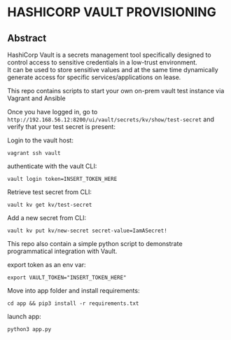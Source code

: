 # HASHICORP VAULT PROVISIONING

## Abstract
HashiCorp Vault is a secrets management tool specifically designed to control access to sensitive credentials in a low-trust environment. 
<br>
It can be used to store sensitive values and at the same time dynamically generate access for specific services/applications on lease.

This repo contains scripts to start your own on-prem vault test instance via Vagrant and Ansible

Once you have logged in, go to `http://192.168.56.12:8200/ui/vault/secrets/kv/show/test-secret`
and verify that your test secret is present:


Login to the vault host:

```console
vagrant ssh vault
```
authenticate with the vault CLI:

```console
vault login token=INSERT_TOKEN_HERE
```
Retrieve test secret from CLI:
```console
vault kv get kv/test-secret
```

Add a new secret from CLI:
```console
vault kv put kv/new-secret secret-value=IamASecret!
```

This repo also contain a simple python script to demonstrate programmatical integration with Vault.

export token as an env var:
```console
export VAULT_TOKEN="INSERT_TOKEN_HERE"
```
Move into app folder and install requirements:
```console
cd app && pip3 install -r requirements.txt
```
launch app:
```console
python3 app.py
```
